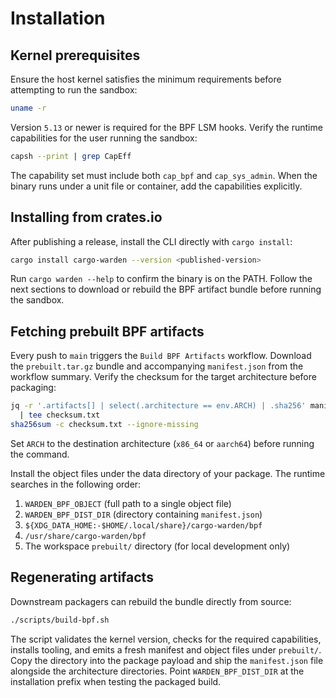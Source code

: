 # Installation

## Kernel prerequisites

Ensure the host kernel satisfies the minimum requirements before attempting to
run the sandbox:

```bash
uname -r
```

Version `5.13` or newer is required for the BPF LSM hooks. Verify the runtime
capabilities for the user running the sandbox:

```bash
capsh --print | grep CapEff
```

The capability set must include both `cap_bpf` and `cap_sys_admin`. When the
binary runs under a unit file or container, add the capabilities explicitly.

## Installing from crates.io

After publishing a release, install the CLI directly with `cargo install`:

```bash
cargo install cargo-warden --version <published-version>
```

Run `cargo warden --help` to confirm the binary is on the PATH. Follow the next sections to download or rebuild the BPF artifact bundle before running the sandbox.

## Fetching prebuilt BPF artifacts

Every push to `main` triggers the `Build BPF Artifacts` workflow. Download the
`prebuilt.tar.gz` bundle and accompanying `manifest.json` from the workflow
summary. Verify the checksum for the target architecture before packaging:

```bash
jq -r '.artifacts[] | select(.architecture == env.ARCH) | .sha256' manifest.json \
  | tee checksum.txt
sha256sum -c checksum.txt --ignore-missing
```

Set `ARCH` to the destination architecture (`x86_64` or `aarch64`) before
running the command.

Install the object files under the data directory of your package. The runtime
searches in the following order:

1. `WARDEN_BPF_OBJECT` (full path to a single object file)
2. `WARDEN_BPF_DIST_DIR` (directory containing `manifest.json`)
3. `${XDG_DATA_HOME:-$HOME/.local/share}/cargo-warden/bpf`
4. `/usr/share/cargo-warden/bpf`
5. The workspace `prebuilt/` directory (for local development only)

## Regenerating artifacts

Downstream packagers can rebuild the bundle directly from source:

```bash
./scripts/build-bpf.sh
```

The script validates the kernel version, checks for the required capabilities,
installs tooling, and emits a fresh manifest and object files under `prebuilt/`.
Copy the directory into the package payload and ship the `manifest.json` file
alongside the architecture directories. Point `WARDEN_BPF_DIST_DIR` at the
installation prefix when testing the packaged build.
